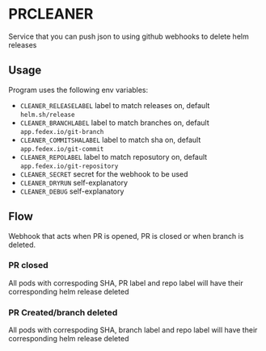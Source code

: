 # PRCLEANER

Service that you can push json to using github webhooks to delete helm releases

## Usage

Program uses the following env variables:
* `CLEANER_RELEASELABEL` label to match releases on, default `helm.sh/release`
* `CLEANER_BRANCHLABEL` label to match branches on, default `app.fedex.io/git-branch`
* `CLEANER_COMMITSHALABEL` label to match sha on, default `app.fedex.io/git-commit`
* `CLEANER_REPOLABEL` label to match reposutory on, default `app.fedex.io/git-repository`
* `CLEANER_SECRET` secret for the webhook to be used
* `CLEANER_DRYRUN` self-explanatory
* `CLEANER_DEBUG` self-explanatory

## Flow

Webhook that acts when PR is opened, PR is closed or when branch is deleted.

### PR closed

All pods with correspoding SHA, PR label and repo label will have their corresponding helm release deleted

### PR Created/branch deleted

All pods with correspoding SHA, branch label and repo label will have their corresponding helm release deleted
